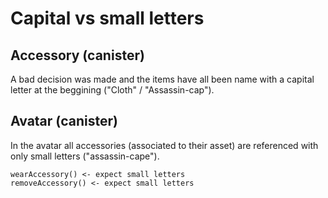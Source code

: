 # Capital vs small letters

## Accessory (canister)

A bad decision was made and the items have all been name with a capital letter at the beggining ("Cloth" / "Assassin-cap").

## Avatar (canister)

In the avatar all accessories (associated to their asset) are referenced with only small letters ("assassin-cape").

```
wearAccessory() <- expect small letters
removeAccessory() <- expect small letters
```
